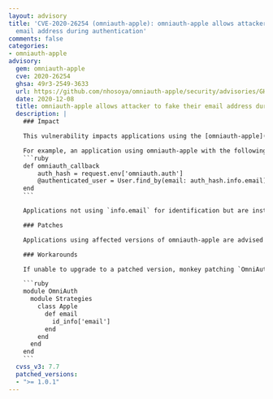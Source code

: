 ```yaml
---
layout: advisory
title: 'CVE-2020-26254 (omniauth-apple): omniauth-apple allows attacker to fake their
  email address during authentication'
comments: false
categories:
- omniauth-apple
advisory:
  gem: omniauth-apple
  cve: 2020-26254
  ghsa: 49r3-2549-3633
  url: https://github.com/nhosoya/omniauth-apple/security/advisories/GHSA-49r3-2549-3633
  date: 2020-12-08
  title: omniauth-apple allows attacker to fake their email address during authentication
  description: |
    ### Impact

    This vulnerability impacts applications using the [omniauth-apple](https://github.com/nhosoya/omniauth-apple) strategy of OmniAuth and using the `info.email` field of OmniAuth's [Auth Hash Schema](https://github.com/omniauth/omniauth/wiki/Auth-Hash-Schema) for any kind of identification.  The value of this field may be set to any value of the attacker's choice including email addresses of other users.

    For example, an application using omniauth-apple with the following code will be impacted:
    ```ruby
    def omniauth_callback
        auth_hash = request.env['omniauth.auth']
        @authenticated_user = User.find_by(email: auth_hash.info.email)
    end
    ```

    Applications not using `info.email` for identification but are instead using the `uid` field are not impacted in the same manner.  Note, these applications may still be negatively affected if the value of `info.email` is being used for other purposes.

    ### Patches

    Applications using affected versions of omniauth-apple are advised to upgrade to omniauth-apple version 1.0.1 or later.

    ### Workarounds

    If unable to upgrade to a patched version, monkey patching `OmniAuth::Strategies::Apple#email` as follows is advised as a workaround:

    ```ruby
    module OmniAuth
      module Strategies
        class Apple
          def email
            id_info['email']
          end
        end
      end
    end
    ```
  cvss_v3: 7.7
  patched_versions:
  - ">= 1.0.1"
---
```

